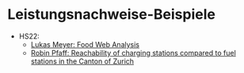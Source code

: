 # Leistungsnachweise-Beispiele

- HS22: 
  - [Lukas Meyer: Food Web Analysis](/HS22_Meyer/AGI_Semesterarbeit_Lukas_Meyer.html)
  - [Robin Pfaff: Reachability of charging stations compared to fuel stations in the Canton of Zurich](/HS22_Pfaff/Robin_Pfaff.html)
